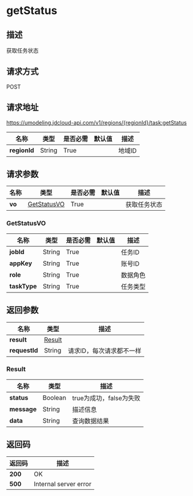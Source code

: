 # getStatus


## 描述
获取任务状态


## 请求方式
POST

## 请求地址
https://umodeling.jdcloud-api.com/v1/regions/{regionId}/task:getStatus

|名称|类型|是否必需|默认值|描述|
|---|---|---|---|---|
|**regionId**|String|True| |地域ID|

## 请求参数
|名称|类型|是否必需|默认值|描述|
|---|---|---|---|---|
|**vo**|[GetStatusVO](getstatus#getstatusvo)|True| |获取任务状态|

### <div id="getstatusvo">GetStatusVO</div>
|名称|类型|是否必需|默认值|描述|
|---|---|---|---|---|
|**jobId**|String|True| |任务ID|
|**appKey**|String|True| |账号ID|
|**role**|String|True| |数据角色|
|**taskType**|String|True| |任务类型|

## 返回参数
|名称|类型|描述|
|---|---|---|
|**result**|[Result](getstatus#result)| |
|**requestId**|String|请求ID，每次请求都不一样|

### <div id="result">Result</div>
|名称|类型|描述|
|---|---|---|
|**status**|Boolean|true为成功，false为失败|
|**message**|String|描述信息|
|**data**|String|查询数据结果|

## 返回码
|返回码|描述|
|---|---|
|**200**|OK|
|**500**|Internal server error|
